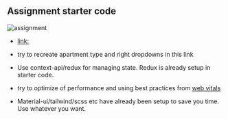 ## Assignment starter code

![assignment](https://user-images.githubusercontent.com/66249237/104598669-b2e70880-562b-11eb-93aa-a885f5f4652e.png)

- [link:](https://www.thesqua.re/tokyo/serviced-apartments/aoyama-serviced-apartment-517887766)

- try to recreate apartment type and right dropdowns in this link

- Use context-api/redux for managing state. Redux is already setup in starter code.

- try to optimize of performance and using best practices from [web vitals](https://web.dev/vitals/)

- Material-ui/tailwind/scss etc have already been setup to save you time. Use whatever you want.

